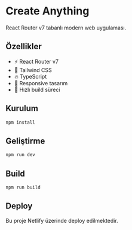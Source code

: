 # Create Anything

React Router v7 tabanlı modern web uygulaması.

## Özellikler

- ⚡ React Router v7
- 🎨 Tailwind CSS
- 🔥 TypeScript
- 📱 Responsive tasarım
- 🚀 Hızlı build süreci

## Kurulum

```bash
npm install
```

## Geliştirme

```bash
npm run dev
```

## Build

```bash
npm run build
```

## Deploy

Bu proje Netlify üzerinde deploy edilmektedir.